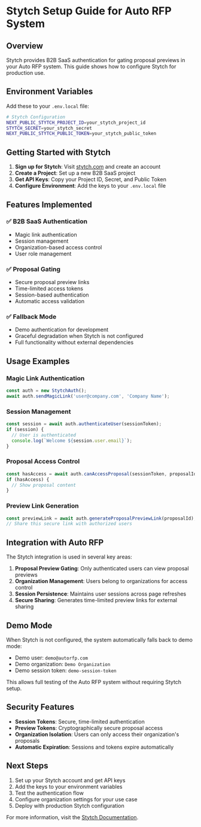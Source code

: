 # Stytch Setup Guide for Auto RFP System

## Overview

Stytch provides B2B SaaS authentication for gating proposal previews in your Auto RFP system. This guide shows how to configure Stytch for production use.

## Environment Variables

Add these to your `.env.local` file:

```bash
# Stytch Configuration
NEXT_PUBLIC_STYTCH_PROJECT_ID=your_stytch_project_id
STYTCH_SECRET=your_stytch_secret
NEXT_PUBLIC_STYTCH_PUBLIC_TOKEN=your_stytch_public_token
```

## Getting Started with Stytch

1. **Sign up for Stytch**: Visit [stytch.com](https://stytch.com) and create an account
2. **Create a Project**: Set up a new B2B SaaS project
3. **Get API Keys**: Copy your Project ID, Secret, and Public Token
4. **Configure Environment**: Add the keys to your `.env.local` file

## Features Implemented

### ✅ B2B SaaS Authentication
- Magic link authentication
- Session management
- Organization-based access control
- User role management

### ✅ Proposal Gating
- Secure proposal preview links
- Time-limited access tokens
- Session-based authentication
- Automatic access validation

### ✅ Fallback Mode
- Demo authentication for development
- Graceful degradation when Stytch is not configured
- Full functionality without external dependencies

## Usage Examples

### Magic Link Authentication
```typescript
const auth = new StytchAuth();
await auth.sendMagicLink('user@company.com', 'Company Name');
```

### Session Management
```typescript
const session = await auth.authenticateUser(sessionToken);
if (session) {
  // User is authenticated
  console.log(`Welcome ${session.user.email}`);
}
```

### Proposal Access Control
```typescript
const hasAccess = await auth.canAccessProposal(sessionToken, proposalId);
if (hasAccess) {
  // Show proposal content
}
```

### Preview Link Generation
```typescript
const previewLink = await auth.generateProposalPreviewLink(proposalId);
// Share this secure link with authorized users
```

## Integration with Auto RFP

The Stytch integration is used in several key areas:

1. **Proposal Preview Gating**: Only authenticated users can view proposal previews
2. **Organization Management**: Users belong to organizations for access control
3. **Session Persistence**: Maintains user sessions across page refreshes
4. **Secure Sharing**: Generates time-limited preview links for external sharing

## Demo Mode

When Stytch is not configured, the system automatically falls back to demo mode:
- Demo user: `demo@autorfp.com`
- Demo organization: `Demo Organization`
- Demo session token: `demo-session-token`

This allows full testing of the Auto RFP system without requiring Stytch setup.

## Security Features

- **Session Tokens**: Secure, time-limited authentication
- **Preview Tokens**: Cryptographically secure proposal access
- **Organization Isolation**: Users can only access their organization's proposals
- **Automatic Expiration**: Sessions and tokens expire automatically

## Next Steps

1. Set up your Stytch account and get API keys
2. Add the keys to your environment variables
3. Test the authentication flow
4. Configure organization settings for your use case
5. Deploy with production Stytch configuration

For more information, visit the [Stytch Documentation](https://stytch.com/docs).
